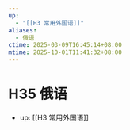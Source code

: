 ```yaml
---
up:
  - "[[H3 常用外国语]]"
aliases:
  - 俄语
ctime: 2025-03-09T16:45:14+08:00
mtime: 2025-10-01T11:41:32+08:00
---
```


# H35 俄语

- up: [[H3 常用外国语]]

